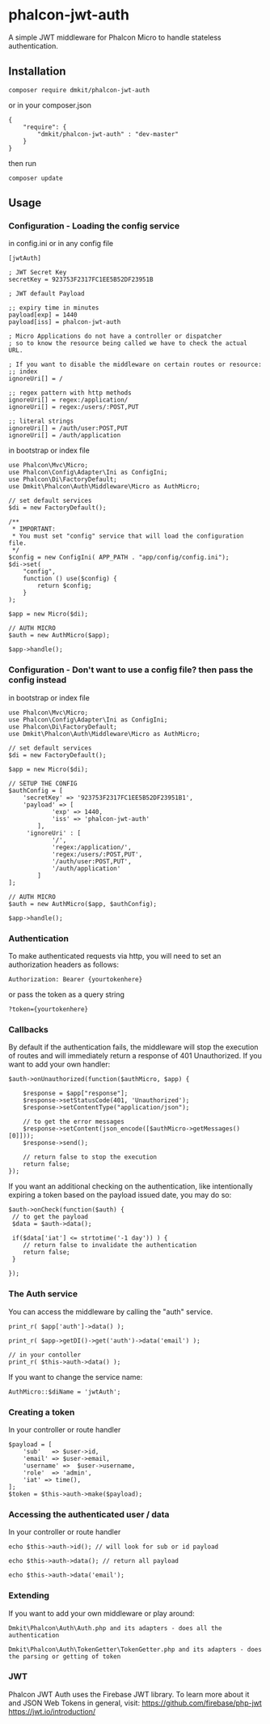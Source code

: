 # phalcon-jwt-auth

A simple JWT middleware for Phalcon Micro to handle stateless authentication.

## Installation
```
composer require dmkit/phalcon-jwt-auth
```
or in your composer.json
```
{
    "require": {
		"dmkit/phalcon-jwt-auth" : "dev-master"
    }
}

```
then run
```
composer update
```

## Usage

### Configuration - Loading the config service

in config.ini or in any config file
``` 
[jwtAuth]

; JWT Secret Key
secretKey = 923753F2317FC1EE5B52DF23951B

; JWT default Payload

;; expiry time in minutes
payload[exp] = 1440
payload[iss] = phalcon-jwt-auth

; Micro Applications do not have a controller or dispatcher
; so to know the resource being called we have to check the actual URL.

; If you want to disable the middleware on certain routes or resource:
;; index
ignoreUri[] = /

;; regex pattern with http methods
ignoreUri[] = regex:/application/
ignoreUri[] = regex:/users/:POST,PUT

;; literal strings
ignoreUri[] = /auth/user:POST,PUT
ignoreUri[] = /auth/application
```

in bootstrap or index file
```
use Phalcon\Mvc\Micro;
use Phalcon\Config\Adapter\Ini as ConfigIni;
use Phalcon\Di\FactoryDefault;
use Dmkit\Phalcon\Auth\Middleware\Micro as AuthMicro;

// set default services
$di = new FactoryDefault();

/**
 * IMPORTANT:
 * You must set "config" service that will load the configuration file. 
 */
$config = new ConfigIni( APP_PATH . "app/config/config.ini");
$di->set(
    "config",
    function () use($config) {
        return $config;
    }
);

$app = new Micro($di);

// AUTH MICRO
$auth = new AuthMicro($app);

$app->handle();
```

### Configuration - Don't want to use a config file? then pass the config instead
in bootstrap or index file
```
use Phalcon\Mvc\Micro;
use Phalcon\Config\Adapter\Ini as ConfigIni;
use Phalcon\Di\FactoryDefault;
use Dmkit\Phalcon\Auth\Middleware\Micro as AuthMicro;

// set default services
$di = new FactoryDefault();

$app = new Micro($di);

// SETUP THE CONFIG
$authConfig = [
    'secretKey' => '923753F2317FC1EE5B52DF23951B1',
    'payload' => [
            'exp' => 1440,
            'iss' => 'phalcon-jwt-auth'
        ],
     'ignoreUri' : [
            '/',
            'regex:/application/',
            'regex:/users/:POST,PUT',
            '/auth/user:POST,PUT',
            '/auth/application'
        ]
];

// AUTH MICRO
$auth = new AuthMicro($app, $authConfig);

$app->handle();
```

### Authentication
To make authenticated requests via http, you will need to set an authorization headers as follows:
```
Authorization: Bearer {yourtokenhere}
```
or pass the token as a query string
```
?token={yourtokenhere}
```

### Callbacks

By default if the authentication fails, the middleware will stop the execution of routes and will immediately return a response of 401 Unauthorized. If you want to add your own handler:
```
$auth->onUnauthorized(function($authMicro, $app) {

    $response = $app["response"];
    $response->setStatusCode(401, 'Unauthorized');
    $response->setContentType("application/json");
    
    // to get the error messages
    $response->setContent(json_encode([$authMicro->getMessages()[0]]));
    $response->send();
    
    // return false to stop the execution
    return false;
});
```

If you want an additional checking on the authentication, like intentionally expiring a token based on the payload issued date, you may do so:
```
$auth->onCheck(function($auth) {
 // to get the payload
 $data = $auth->data();
 
 if($data['iat'] <= strtotime('-1 day')) ) {
    // return false to invalidate the authentication
    return false;
 }
 
});
```

### The Auth service

You can access the middleware by calling the "auth" service. 
```
print_r( $app['auth']->data() );

print_r( $app->getDI()->get('auth')->data('email') );

// in your contoller
print_r( $this->auth->data() );
```
If you want to change the service name:
```
AuthMicro::$diName = 'jwtAuth';
```

### Creating a token

In your controller or route handler
```
$payload = [ 
    'sub'   => $user->id, 
    'email' => $user->email,
    'username' =>  $user->username,
    'role'  => 'admin',
    'iat' => time(),
];
$token = $this->auth->make($payload);
```

### Accessing the authenticated user / data
In your controller or route handler
```
echo $this->auth->id(); // will look for sub or id payload

echo $this->auth->data(); // return all payload

echo $this->auth->data('email');
```


### Extending
If you want to add your own middleware or play around:
```
Dmkit\Phalcon\Auth\Auth.php and its adapters - does all the authentication

Dmkit\Phalcon\Auth\TokenGetter\TokenGetter.php and its adapters - does the parsing or getting of token
```

### JWT
Phalcon JWT Auth uses the Firebase JWT library. To learn more about it and JSON Web Tokens in general, visit: https://github.com/firebase/php-jwt
https://jwt.io/introduction/
